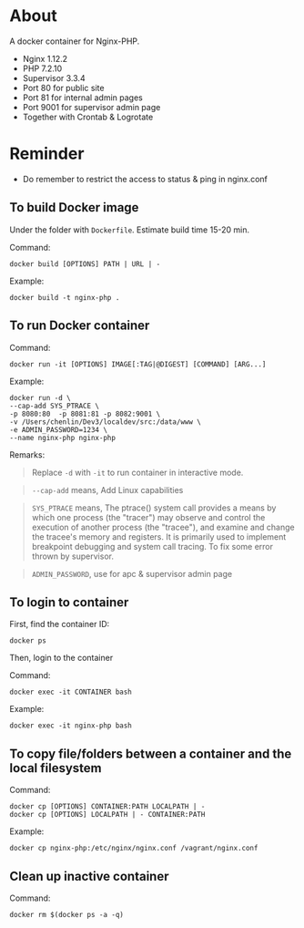# About

A docker container for Nginx-PHP.
* Nginx 1.12.2
* PHP 7.2.10 
* Supervisor 3.3.4
* Port 80 for public site
* Port 81 for internal admin pages
* Port 9001 for supervisor admin page
* Together with Crontab & Logrotate

# Reminder
* Do remember to restrict the access to status & ping in nginx.conf

## To build Docker image

Under the folder with `Dockerfile`. Estimate build time 15-20 min.

Command:

    docker build [OPTIONS] PATH | URL | -

Example:

    docker build -t nginx-php .

## To run Docker container

Command:

    docker run -it [OPTIONS] IMAGE[:TAG|@DIGEST] [COMMAND] [ARG...]

Example:

    docker run -d \
    --cap-add SYS_PTRACE \
    -p 8080:80  -p 8081:81 -p 8082:9001 \
    -v /Users/chenlin/Dev3/localdev/src:/data/www \
    -e ADMIN_PASSWORD=1234 \
    --name nginx-php nginx-php

Remarks:
> Replace `-d` with `-it` to run container in interactive mode.

> `--cap-add` means, Add Linux capabilities

> `SYS_PTRACE` means, The ptrace() system call provides a means by which one process (the "tracer") may observe and control the execution of another process (the "tracee"), and examine and change the tracee's memory and registers.  It is primarily used to implement breakpoint debugging and system call tracing. To fix some error thrown by supervisor.

> `ADMIN_PASSWORD`, use for apc & supervisor admin page 

## To login to container
First, find the container ID:

    docker ps

Then, login to the container

Command:

    docker exec -it CONTAINER bash

Example:

    docker exec -it nginx-php bash 

## To copy file/folders between a container and the local filesystem
Command:

    docker cp [OPTIONS] CONTAINER:PATH LOCALPATH | -
    docker cp [OPTIONS] LOCALPATH | - CONTAINER:PATH

Example:

    docker cp nginx-php:/etc/nginx/nginx.conf /vagrant/nginx.conf

## Clean up inactive container
Command:

    docker rm $(docker ps -a -q)
